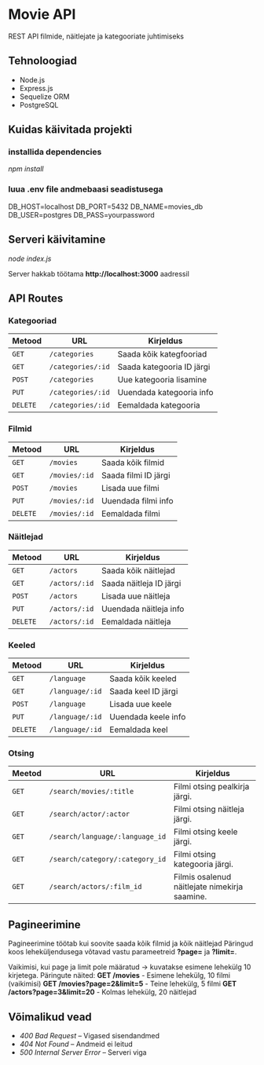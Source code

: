 # Movie API

REST API filmide, näitlejate ja kategooriate juhtimiseks 

## Tehnoloogiad

- Node.js
- Express.js
- Sequelize ORM
- PostgreSQL

## Kuidas käivitada projekti

### installida dependencies

*npm install*

### luua .env file andmebaasi seadistusega

DB_HOST=localhost
DB_PORT=5432
DB_NAME=movies_db
DB_USER=postgres
DB_PASS=yourpassword

## Serveri käivitamine

*node index.js*

Server hakkab töötama **http://localhost:3000** aadressil

## API Routes

### Kategooriad

| Metood | URL | Kirjeldus |
|-------|-----|----------|
| `GET` | `/categories` | Saada kõik kategfooriad|
| `GET` | `/categories/:id` | Saada kategooria ID järgi|
| `POST` | `/categories` | Uue kategooria lisamine|
| `PUT` | `/categories/:id` | Uuendada kategooria info |
| `DELETE` | `/categories/:id` | Eemaldada kategooria |

### Filmid
| Metood | URL | Kirjeldus |
|-------|-----|----------|
| `GET` | `/movies` | Saada kõik filmid |
| `GET` | `/movies/:id` | Saada filmi ID järgi|
| `POST` | `/movies` | Lisada uue filmi |
| `PUT` | `/movies/:id` | Uuendada filmi info |
| `DELETE` | `/movies/:id` | Eemaldada filmi |

### Näitlejad
| Metood | URL | Kirjeldus |
|-------|-----|----------|
| `GET` | `/actors` | Saada kõik näitlejad |
| `GET` | `/actors/:id` | Saada näitleja ID järgi|
| `POST` | `/actors` | Lisada uue näitleja |
| `PUT` | `/actors/:id` | Uuendada näitleja info |
| `DELETE` | `/actors/:id` | Eemaldada näitleja |

### Keeled
| Metood | URL | Kirjeldus |
|-------|-----|----------|
| `GET` | `/language` | Saada kõik keeled |
| `GET` | `/language/:id` | Saada keel ID järgi|
| `POST` | `/language` | Lisada uue keele |
| `PUT` | `/language/:id` | Uuendada keele info |
| `DELETE` | `/language/:id` | Eemaldada keel |

### Otsing
| Meetod | URL | Kirjeldus |
|-------|-----|----------|
| `GET` | `/search/movies/:title` | Filmi otsing pealkirja järgi.   |
| `GET` | `/search/actor/:actor` | Filmi otsing näitleja järgi. |
| `GET` | `/search/language/:language_id` | Filmi otsing keele järgi. 
| `GET` | `/search/category/:category_id` | Filmi otsing kategooria järgi.  
| `GET` | `/search/actors/:film_id` | Filmis osalenud näitlejate nimekirja saamine.  

## Pagineerimine
Pagineerimine töötab kui soovite saada kõik filmid ja kõik näitlejad
Päringud koos leheküljendusega võtavad vastu parameetreid **?page=** ja **?limit=**.

Vaikimisi, kui page ja limit pole määratud → kuvatakse esimene lehekülg 10 kirjetega.
Päringute näited:
**GET /movies** - Esimene lehekülg, 10 filmi (vaikimisi)
**GET /movies?page=2&limit=5** - Teine lehekülg, 5 filmi
**GET /actors?page=3&limit=20** - Kolmas lehekülg, 20 näitlejad 

## Võimalikud  vead

- *400 Bad Request* – Vigased sisendandmed
- *404 Not Found* – Andmeid ei leitud
- *500 Internal Server Error* – Serveri viga